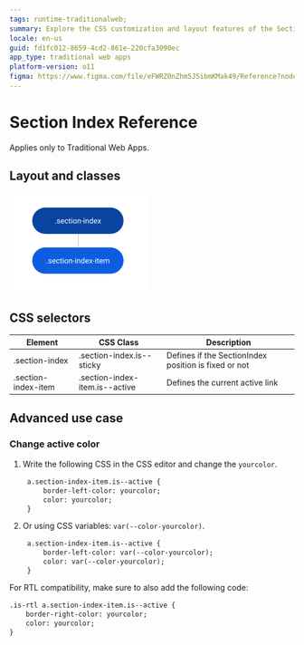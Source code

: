 ```yaml
---
tags: runtime-traditionalweb; 
summary: Explore the CSS customization and layout features of the Section Index UI Pattern in Traditional Web Apps with OutSystems 11 (O11).
locale: en-us
guid: fd1fc012-8659-4cd2-861e-220cfa3090ec
app_type: traditional web apps
platform-version: o11
figma: https://www.figma.com/file/eFWRZ0nZhm5J5ibmKMak49/Reference?node-id=615:568
---
```


# Section Index Reference

<div class="info" markdown="1">

Applies only to Traditional Web Apps.

</div>

## Layout and classes

![Diagram illustrating the layout and classes of the Section Index UI Pattern in Traditional Web Apps](images/sectionindex-4-diag.png "Section Index Layout Diagram")

## CSS selectors

| **Element** |  **CSS Class** |  **Description**  |
| ---|---|---  
| .section-index |  .section-index.is--sticky|  Defines if the SectionIndex position is fixed or not  |
| .section-index-item |  .section-index-item.is--active|  Defines the current active link  |

## Advanced use case

### Change active color

1. Write the following CSS in the CSS editor and change the `yourcolor`.

        a.section-index-item.is--active {
            border-left-color: yourcolor;
            color: yourcolor;
        }

1. Or using CSS variables: `var(--color-yourcolor)`.

        a.section-index-item.is--active {
            border-left-color: var(--color-yourcolor);
            color: var(--color-yourcolor);
        }

For RTL compatibility, make sure to also add the following code:

    .is-rtl a.section-index-item.is--active {
        border-right-color: yourcolor;
        color: yourcolor;
    }
